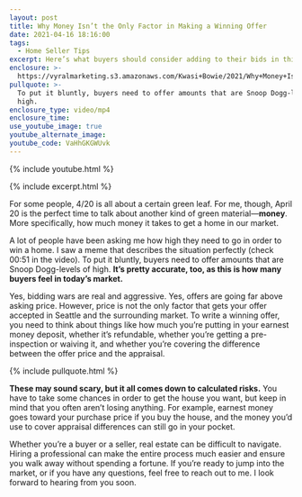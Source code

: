 ```yaml
---
layout: post
title: Why Money Isn’t the Only Factor in Making a Winning Offer
date: 2021-04-16 18:16:00
tags:
  - Home Seller Tips
excerpt: Here’s what buyers should consider adding to their bids in this market.
enclosure: >-
  https://vyralmarketing.s3.amazonaws.com/Kwasi+Bowie/2021/Why+Money+Isn%E2%80%99t+the+Only+Factor+in+Making+a+Winning+Offer.mp4
pullquote: >-
  To put it bluntly, buyers need to offer amounts that are Snoop Dogg-levels of
  high.
enclosure_type: video/mp4
enclosure_time:
use_youtube_image: true
youtube_alternate_image:
youtube_code: VaHhGKGWUvk
---
```

{% include youtube.html %}

{% include excerpt.html %}

For some people, 4/20 is all about a certain green leaf. For me, though, April 20 is the perfect time to talk about another kind of green material—**money**. More specifically, how much money it takes to get a home in our market.

A lot of people have been asking me how high they need to go in order to win a home. I saw a meme that describes the situation perfectly (check 00:51 in the video). To put it bluntly, buyers need to offer amounts that are Snoop Dogg-levels of high. **It’s pretty accurate, too, as this is how many buyers feel in today’s market.**

Yes, bidding wars are real and aggressive. Yes, offers are going far above asking price. However, price is not the only factor that gets your offer accepted in Seattle and the surrounding market. To write a winning offer, you need to think about things like how much you’re putting in your earnest money deposit, whether it’s refundable, whether you’re getting a pre-inspection or waiving it, and whether you’re covering the difference between the offer price and the appraisal.

{% include pullquote.html %}

**These may sound scary, but it all comes down to calculated risks.** You have to take some chances in order to get the house you want, but keep in mind that you often aren’t losing anything. For example, earnest money goes toward your purchase price if you buy the house, and the money you’d use to cover appraisal differences can still go in your pocket.&nbsp;

Whether you’re a buyer or a seller, real estate can be difficult to navigate. Hiring a professional can make the entire process much easier and ensure you walk away without spending a fortune. If you’re ready to jump into the market, or if you have any questions, feel free to reach out to me. I look forward to hearing from you soon.
